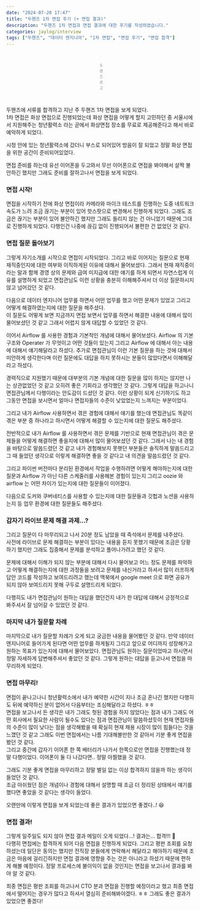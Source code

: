 ```yaml
---
date: "2024-07-20 17:47"
title: "두핸즈 1차 면접 후기 (+ 면접 결과)"
description: "두핸즈 1차 면접과 면접 결과에 대한 후기를 작성하였습니다."
categories: jaylog/interview
tags: ["두핸즈", "데이터 엔지니어", "1차 면접", "면접 후기", "면접 합격"]
---
```


<div style="padding: 0 250px;">
    <img src="image.png">
    <p style="font-size: 10px; text-align: center; opacity: 0.5;">두핸즈 로고</p>
</div>

<br>

두핸즈에 서류를 합격하고 지난 주 두핸즈 1차 면접을 보게 되었다.  
1차 면접은 화상 면접으로 진행되었는데 화상 면접을 어떻게 할지 고민하던 중 서울시에서 지원해주는 청년활력소 라는 곧에서 화상면접 장소를 무료로 제공해준다고 해서 바로 예악하게 되었다.  

시청 안에 있는 청년활력소에 갔더니 부스로 되어있어 방음이 잘 되었고 정말 화상 면접을 위한 공간이 준비되어있었다.  

면접 준비를 하는데 유선 이어폰을 두고와서 무선 이어폰으로 면접을 봐야해서 살짝 불안하긴 했지만 그래도 준비를 잘하고나서 면접을 보게 되었다.  

### 면접 시작!

면접을 시작하기 전에 화상 면접이라 카메라와 마이크 테스트를 진행하는 도중 네트워크 속도가 느려 조금 끊기는 부분이 있어 핫스팟으로 변경해서 진행하게 되었다.
그래도 조금은 끊기는 부분이 있어 불안하긴 했지만 그래도 들리지 않는 건 아니었기 때문에 그대로 진행하게 되었다. 다행인건 나중에 끊김 없이 진행되어서 불편한 건 없었던 것 같다.  

### 면접 질문 돌아보기 

그렇게 자기소개를 시작으로 면접이 시작되었다. 그리고 바로 이어지는 질문으로 현재 재직중인지에 대한 여부와 이직하게된 이유에 대해서 물어보셨다.
그래서 현재 재직중이라는 말과 함께 경영 상의 문제와 급여 미지급에 대한 얘기를 하게 되면서 자연스럽게 이유를 설명하게 되었고 면접관님도 이런 상황을 충분히 이해해주셔서 더 이상 질문하시지 않고 넘어갔던 것 같다.  

다음으로 데이터 엔지니어 업무를 하면서 어떤 업무를 했고 어떤 문제가 있었고 그리고 어떻게 해결하였는지에 대한 질문을 해주셨다.  
이 질문도 어떻게 보면 지금까지 면접 보면서 업무를 하면서 해결한 내용에 대해서 많이 물어보셨던 것 같고 그래서 어렵지 않게 대답할 수 있었던 것 같다.  

이어서 Airflow 를 사용한 경험과 기본적인 개념에 대해서 물어보셨다. Airflow 의 기본 구조와 Operater 가 무엇이고 어떤 것들이 있는지 그리고 Airflow 에 대해서 아는 내용에 대해서 얘기해달라고 하셨다. 
추가로 면접관님이 이런 기본 질문을 하는 것에 대해서 미안하게 생각한다며 이런 질문에도 대답을 하지 못하시는 분들이 많았다면서 이해해달라고 하셨다.  

경력직으로 지원했기 때문에 대부분의 기본 개념에 대한 질문을 많이 하지는 않지만 나는 상관없었던 것 같고 오히려 좋은 기회라고 생각했던 것 같다. 그렇게 대답을 하고나니 면접관님께서 다행이라는 안도감이 드셨던 것 같다. 
이런 상황이 되게 신기하기도 하고 그동안 면접을 보시면서 얼마나 면접자들의 수준이 낮았었는지 느껴지는 부분이었다.  

그리고 내가 Airflow 사용하면서 겪은 경험에 대해서 얘기를 했는데 면접관님도 똑같이 겪은 부분 중 하나라고 하시면서 어떻게 해결할 수 있는지에 대한 질문도 해주셨다.  

전반적으로 내가 Airflow 를 사용하면서 겪은 문제를 기반으로 현재 면접관님이 겪은 문제들을 어떻게 해결하면 좋을지에 대해서 많이 물어보셨던 것 같다.
그래서 나는 내 경험을 바탕으로 말씀드렸던 것 같고 내가 경험해보지 못햇던 부분들은 솔직하게 말씀드리고 그 때 들었던 생각으로 이렇게 해결하면 좋을 것 같다고 내 의견을 말씀드렸던 것 같다.  

그리고 파이썬 버전마다 분리된 환경에서 작업을 수행하려면 어떻게 해야하는지에 대한 질문과 Airflow 가 아닌 다른 스케줄러를 사용해본 경험이 있는지 그리고 oozie 와 airflow 는 어떤 차이가 있는지에 대한 질문들이 이어졌다.  

다음으로 도커와 쿠버네티스를 사용할 수 있는지에 대한 질문들과 깃헙과 노션을 사용하는지 등 업무 환경에 대한 질문들도 해주셨다.  

### 갑자기 라이브 문제 해결 과제...?

그리고 질문이 다 마무리되고 나서 20분 정도 남았을 때 즉석에서 문제를 내주셨다.  
사전에 라이브로 문제 해결하는 부분이 있다는 내용을 듣지 못했기 때문에 조금은 당황하기 했지만 그래도 집중해서 문제를 분석하고 풀어나가려고 했던 것 같다.  

문제에 대해서 이해가 되지 않는 부분에 대해서 다시 물어보고 어느 정도 문제를 파악하고 어떻게 해결하는지에 대한 과정들을 보려고 문제를 내신거라고 하셔서 많이 러프하게 답안 코드를 작성하고 보여드리려고 했는데
맥북에서 google meet 으로 화면 공유가 되지 않아 보여드리지 못해 구두로 설명드리게 되었다.  

다행히도 내가 면접관님이 원하는 대답을 했던건지 내가 한 대답에 대해서 긍정적으로 봐주셔서 잘 넘어갈 수 있었던 것 같다.  

### 마지막 내가 질문할 차례

마지막으로 내가 질문할 차례가 오게 되고 궁금한 내용을 물어봤던 것 같다. 만약 데이터 엔지니어로 들어가게 된다면 어떤 업무를 하게될지 그리고 앞으로 어디까지 성장해가고 원하는 목표가 있는지에 대해서 물어보았다. 
면접관님도 원하는 질문이었따고 하시면서 정말 자세하게 답변해주셔서 좋았던 것 같다. 그렇게 원하는 대답을 듣고나서 면접을 마무리하게 되었다.  

### 면접 마무리!

면접이 끝나고나니 청년활력소에서 내가 예약한 시간이 지나 조금 혼나긴 했지만 다행히도 뒤에 예약하신 분이 없어서 다음부터는 조심해달라고 하셨다. ㅎㅎ  
면접을 보고나서 든 생각은 내가 그래도 헛된 경험을 하지 않았다는 점과 내가 그래도 어떤 회사에서 필요한 사람이 될수도 있다는 점과 면접관님이 말씀하셨듯이 현재 면접자들의 수준이 많이 낮다는 점을 생각해봤을 때 
확실히 현재 채용 시장이 많이 힘들다는 것을 느꼈던 것 같고 그래도 이번 면접에서는 나름 기대해볼만한 것 같아서 기분 좋게 면접을 봤던 것 같다.  
그리고 중간에 갑자기 이어폰 한 쪽 배터리가 나가서 한쪽으로만 면접을 진행했는데 정말 다행이었다. 이어폰이 둘 다 나갔다면.. 정말 아찔했을 것 같다.  

그래도 기분 좋게 면접을 마무리하고 정말 별일 없는 이상 합격하지 않을까 하는 생각이 들었던 것 같다.  
조금 아쉬웠던 점은 개념이나 경험에 대해서 설명할 때 조금 더 정리된 상태에서 얘기를 했다면 좋았을 것 같다는 생각이 들었다.  

오랜만에 이렇게 면접을 보게 되었는데 좋은 결과가 있었으면 좋겠다..! 😆


### 면접 결과!

그렇게 일주일도 되지 않아 면접 결과 메일이 오게 되었다...!  결과는... 합격!!! 🎉  
다행히 면접에는 합격하게 되어 다음 면접을 진행하게 되었다. 그리고 평판 조회를 요청하셨는데 일단은 동의는 했지만 전직장 분들에게 연락해서 해달라고 해야하기 때문에 조금은 마음에 걸리긴하지만 면접 결과에 영향을 주는 것은 아니라고 하셨기 때문에 편하게 해볼 예정이다.
정말 프로세스에 불이익이 없을 것인지는 면접을 보고나서 결과를 봐야 알 것 같다.  

최종 면접은 평판 조회를 하고나서 CTO 분과 면접을 진행할 예정이라고 했고 최종 면접에서 떨어지는 경우가 많다고 하셔서 열심히 준비해봐야겠다. ㅎㅎ 그래도 좋은 결과가 있었으면 좋겠다!